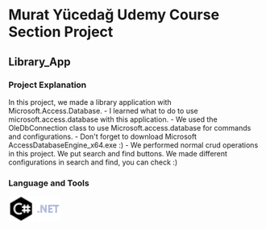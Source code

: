 # Murat Yücedağ Udemy Course Section Project 
## Library_App

<h3>Project Explanation</h3>
In this project, we made a library application with Microsoft.Access.Database.
- I learned what to do to use microsoft.access.database with this application.
- We used the OleDbConnection class to use Microsoft.access.database for commands and configurations.
- Don't forget to download Microsoft AccessDatabaseEngine_x64.exe :)
- We performed normal crud operations in this project. We put search and find buttons. We made different configurations in search and find, you can check :)

<h3>Language and Tools</h3>
<p>
  <a target="_blank"  rel="noreferrer">   
  <img
  src="Library_App\assets\c_sharp_icon.png"
  alt="C#"
  width="50"  height="50"> 
  </a>
  <a target="_blank"  rel="noreferrer"> 
  <img
  src="Library_App\assets\net_icon.png"
  alt="C#"
  width="50"  height="50">
    </a>
</p>

